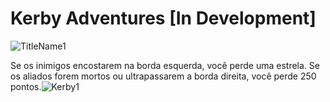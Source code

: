 # Kerby Adventures [In Development]

![TitleName1](C:\Users\lilik\Documents\Github\Game-KerbyEdition\assets\image\TitleName1.png)

Se os inimigos encostarem na borda esquerda, você perde uma estrela.
Se os aliados forem mortos ou ultrapassarem a borda direita, você perde 250 pontos.![Kerby1](https://user-images.githubusercontent.com/50052600/121822385-48d39d80-cc75-11eb-999d-03ec0539af03.gif)

